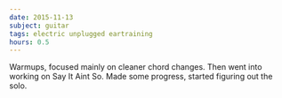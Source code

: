 ```yaml
---
date: 2015-11-13
subject: guitar
tags: electric unplugged eartraining
hours: 0.5
---
```


Warmups, focused mainly on cleaner chord changes. Then went into working on Say It Aint So.  Made some progress, started figuring out the solo.